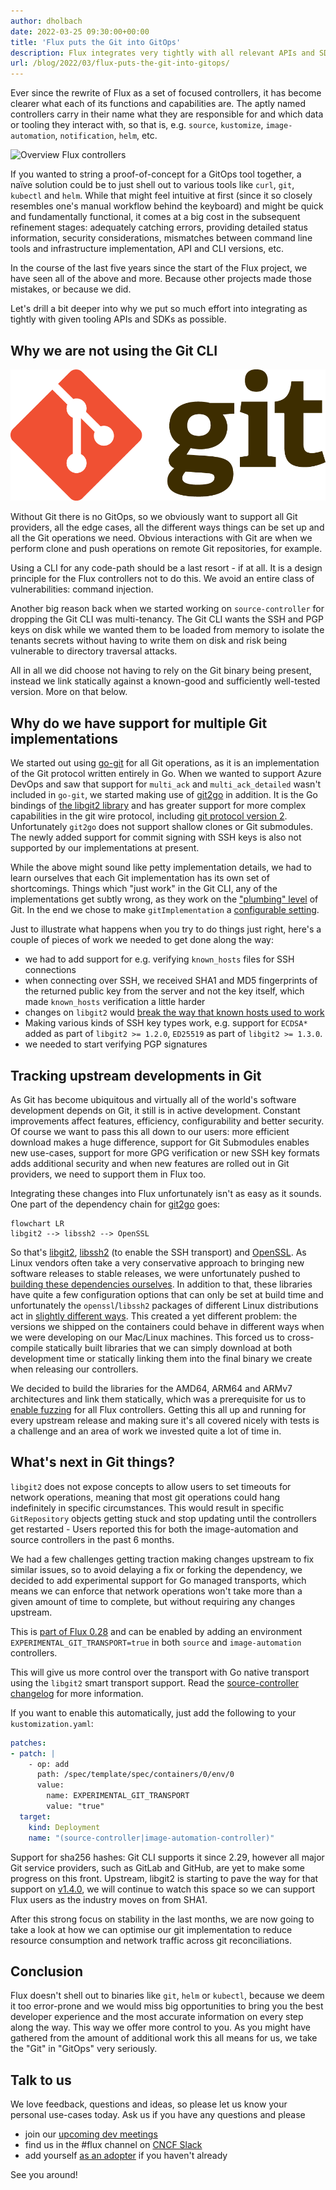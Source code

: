 ```yaml
---
author: dholbach
date: 2022-03-25 09:30:00+00:00
title: 'Flux puts the Git into GitOps'
description: Flux integrates very tightly with all relevant APIs and SDKs. For us to provide the best possible Git support to bring you GitOps, shelling out to Git is not an option. Find out why in this blog post.
url: /blog/2022/03/flux-puts-the-git-into-gitops/
---
```


Ever since the rewrite of Flux as a set of focused controllers, it has
become clearer what each of its functions and capabilities are. The
aptly named controllers carry in their name what they are responsible
for and which data or tooling they interact with, so that is, e.g.
`source`, `kustomize`, `image-automation`, `notification`, `helm`,
etc.

![Overview Flux controllers](/img/diagrams/gitops-toolkit.png)

If you wanted to string a proof-of-concept for a GitOps tool together, a
naïve solution could be to just shell out to various tools like `curl`,
`git`, `kubectl` and `helm`. While that might feel intuitive at first (since
it so closely resembles one's manual workflow behind the keyboard) and
might be quick and fundamentally functional, it comes at a
big cost in the subsequent refinement stages: adequately catching
errors, providing detailed status information, security considerations,
mismatches between command line tools and infrastructure implementation,
API and CLI versions, etc.

In the course of the last five years since the start of the Flux
project, we have seen all of the above and more. Because other projects
made those mistakes, or because we did.

Let's drill a bit deeper into why we put so much effort into integrating
as tightly with given tooling APIs and SDKs as possible.

## Why we are not using the Git CLI

![Git logo](featured-git.png)

Without Git there is no GitOps, so we obviously want to support all Git
providers, all the edge cases, all the different ways things can be set
up and all the Git operations we need. Obvious interactions with Git are
when we perform clone and push operations on remote Git repositories,
for example.

Using a CLI for any code-path should be a last resort - if at all. It is
a design principle for the Flux controllers not to do this. We avoid an
entire class of vulnerabilities: command injection.

Another big reason back when we started working on `source-controller`
for dropping the Git CLI was multi-tenancy. The Git CLI wants the SSH and
PGP keys on disk while we wanted them to be loaded from memory to isolate
the tenants secrets without having to write them on disk and risk being
vulnerable to directory traversal attacks.

All in all we did choose not having to rely on the Git binary being present,
instead we link statically against a known-good and sufficiently well-tested
version. More on that below.

## Why do we have support for multiple Git implementations

We started out using [go-git](https://github.com/go-git/go-git) for
all Git operations, as it is an implementation of the Git protocol
written entirely in Go. When we wanted to support Azure DevOps and saw
that support for `multi_ack` and `multi_ack_detailed` wasn't included
in `go-git`, we started making use of
[git2go](https://github.com/libgit2/git2go) in addition. It is the Go
bindings of [the libgit2 library](https://libgit2.org/) and has greater
support for more complex capabilities in the git wire protocol, including
[git protocol version 2](https://git-scm.com/docs/protocol-v2).
Unfortunately `git2go` does not support shallow clones or Git submodules.
The newly added support for commit signing with SSH keys is also not
supported by our implementations at present.

While the above might sound like petty implementation details, we had to
learn ourselves that each Git implementation has its own set of
shortcomings. Things which "just work" in the Git CLI, any of the
implementations get subtly wrong, as they work on the ["plumbing"
level](https://git-scm.com/book/en/v2/Git-Internals-Plumbing-and-Porcelain)
of Git. In the end we chose to make `gitImplementation` a [configurable
setting](/flux/components/source/api/v1beta2/#source.toolkit.fluxcd.io/v1beta2.GitRepository).

Just to illustrate what happens when you try to do things just right,
here's a couple of pieces of work we needed to get done along
the way:

- we had to add support for e.g. verifying `known_hosts` files for SSH
  connections
- when connecting over SSH, we received SHA1 and MD5 fingerprints of
  the returned public key from the server and not the key itself,
  which made `known_hosts` verification a little harder
- changes on `libgit2` would [break the way that known hosts used to
  work](https://github.com/fluxcd/source-controller/commit/9479d04779ccb7fc44b972cde23cb9a6c052f445)
- Making various kinds of SSH key types work, e.g. support for
  `ECDSA*` added as part of `libgit2 >= 1.2.0`, `ED25519` as part of
  `libgit2 >= 1.3.0`.
- we needed to start verifying PGP signatures

## Tracking upstream developments in Git

As Git has become ubiquitous and virtually all of the world's software
development depends on Git, it still is in active development. Constant
improvements affect features, efficiency, configurability and better
security. Of course we want to pass this all down to our users: more
efficient download makes a huge difference, support for Git Submodules
enables new use-cases, support for more GPG verification or new SSH key
formats adds additional security and when new features are rolled out in
Git providers, we need to support them in Flux too.

Integrating these changes into Flux unfortunately isn't as easy as it
sounds. One part of the dependency chain for
[git2go](https://github.com/libgit2/git2go) goes:

```mermaid
flowchart LR
libgit2 --> libssh2 --> OpenSSL
```

So that's [libgit2](https://libgit2.org/),
[libssh2](https://libssh2.org) (to enable the SSH transport) and
[OpenSSL](https://www.openssl.org/). As Linux vendors often take a very
conservative approach to bringing new software releases to stable
releases, we were unfortunately pushed to
[building these dependencies ourselves](https://github.com/fluxcd/golang-with-libgit2#rationale).
In addition to that, these libraries have quite a few configuration
options that can only be set at build time and unfortunately the
`openssl`/`libssh2` packages of different Linux distributions act in
[slightly different
ways](https://github.com/fluxcd/golang-with-libgit2/blob/libgit2-1.3.0/hack/Makefile#L63-L69).
This created a yet different problem: the versions we shipped on the
containers could behave in different ways when we were developing on our
Mac/Linux machines. This forced us to cross-compile statically built
libraries that we can simply download at both development time or
statically linking them into the final binary we create when releasing
our controllers.

We decided to build the libraries for the AMD64, ARM64 and ARMv7
architectures and link them statically, which was a prerequisite for us
to [enable
fuzzing](/blog/2022/02/security-more-confidence-through-fuzzing/)
for all Flux controllers. Getting this all up and running for every
upstream release and making sure it's all covered nicely with tests is a
challenge and an area of work we invested quite a lot of time in.

## What's next in Git things?

`libgit2` does not expose concepts to allow users to set timeouts for
network operations, meaning that most git operations could hang
indefinitely in specific circumstances. This would result in specific
`GitRepository` objects getting stuck and stop updating until the
controllers get restarted - Users reported this for both the
image-automation and source controllers in the past 6 months.

We had a few challenges getting traction making changes upstream to fix
similar issues, so to avoid delaying a fix or forking the dependency, we
decided to add experimental support for Go managed transports, which means
we can enforce that network operations won't take more than a given
amount of time to complete, but without requiring any changes upstream.

This is [part of Flux 0.28](https://github.com/fluxcd/flux2/releases/tag/v0.28.0)
and can be enabled by adding an environment `EXPERIMENTAL_GIT_TRANSPORT=true`
in both `source` and `image-automation` controllers.

This will give us more control over the transport with Go native
transport using the `libgit2` smart transport support. Read the
[source-controller
changelog](https://github.com/fluxcd/source-controller/blob/main/CHANGELOG.md#experimental-managed-transport-for-libgit2-git-implementation)
for more information.

If you want to enable this automatically, just add the following to
your `kustomization.yaml`:

```yaml
patches:
- patch: |
    - op: add
      path: /spec/template/spec/containers/0/env/0
      value:
        name: EXPERIMENTAL_GIT_TRANSPORT
        value: "true"
  target:
    kind: Deployment
    name: "(source-controller|image-automation-controller)"
```

Support for sha256 hashes: Git CLI supports it since 2.29, however all major Git
service providers, such as GitLab and GitHub, are yet to make some progress on 
this front.
Upstream, libgit2 is starting to pave the way for that support on
[v1.4.0](https://github.com/libgit2/libgit2/releases/tag/v1.4.0),
we will continue to watch this space so we can support Flux users as the industry
moves on from SHA1.

After this strong focus on stability in the last months, we are now
going to take a look at how we can optimise our git implementation to
reduce resource consumption and network traffic across git reconciliations.

## Conclusion

Flux doesn't shell out to binaries like `git`, `helm` or `kubectl`,
because we deem it too error-prone and we would miss big opportunities
to bring you the best developer experience and the most accurate information
on every step along the way. This way we offer more control to you. As you
might have gathered from the amount of additional work this all means for
us, we take the "Git" in "GitOps" very seriously.

## Talk to us

We love feedback, questions and ideas, so please let us know your
personal use-cases today. Ask us if you have any questions and please

- join our [upcoming dev meetings](/community/#meetings)
- find us in the \#flux channel on [CNCF Slack](https://slack.cncf.io/)
- add yourself [as an adopter](/adopters/) if you haven't already

See you around!
